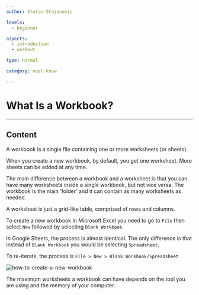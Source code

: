 ```yaml
---
author: Stefan-Stojanovic

levels:
  - beginner

aspects:
  - introduction
  - workout

type: normal

category: must-know

---
```


# What Is a Workbook?

---
## Content

A workbook is a single file containing one or more worksheets (or sheets).

When you create a new workbook, by default, you get one worksheet. More sheets can be added at any time.

The main difference between a workbook and a worksheet is that you can have many worksheets inside a single workbook, but not vice versa. The workbook is the main 'folder' and it can contain as many worksheets as needed.

A worksheet is just a grid-like table, comprised of rows and columns.

To create a new workbook in Microsoft Excel you need to go to `File` then select `New` followed by selecting `Blank Workbook`.

In Google Sheets, the process is almost identical. The only difference is that instead of `Blank Workbook` you would be selecting `Spreadsheet`.

To re-iterate, the process is `File > New > Blank Workbook/Spreadsheet`

![how-to-create-a-new-workbook](https://img.enkipro.com/f4d152ba9b4359b3517a3528fb1bdbf8.png)

The maximum worksheets a workbook can have depends on the tool you are using and the memory of your computer.